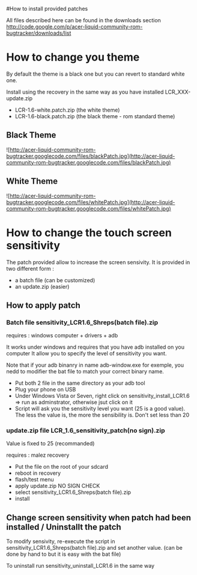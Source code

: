 #How to install provided patches

All files described here can be found in the downloads section http://code.google.com/p/acer-liquid-community-rom-bugtracker/downloads/list

# How to change you theme #

By default the theme is a black one but you can revert to standard white one.

Install using the recovery in the same way as you have installed LCR\_XXX-update.zip
  * LCR-1.6-white.patch.zip  (the white theme)
  * LCR-1.6-black.patch.zip  (the black theme - rom standard theme)

## Black Theme ##

![http://acer-liquid-community-rom-bugtracker.googlecode.com/files/blackPatch.jpg](http://acer-liquid-community-rom-bugtracker.googlecode.com/files/blackPatch.jpg)

## White Theme ##

![http://acer-liquid-community-rom-bugtracker.googlecode.com/files/whitePatch.jpg](http://acer-liquid-community-rom-bugtracker.googlecode.com/files/whitePatch.jpg)

# How to change the touch screen sensitivity #

The patch provided allow to increase the screen sensivity. It is provided in two different form :
  * a batch file (can be customized)
  * an update.zip (easier)

## How to apply patch ##

### Batch file sensitivity\_LCR1.6\_Shreps(batch file).zip ###


requires : windows computer + drivers + adb


It works under windows and requires that you have adb installed on you computer It allow you to specify the level of sensitivity you want.

Note that if your adb binanry in name adb-window.exe for exemple, you nedd to modifier the bat file to match your correct binary name.

  * Put both 2 file in the same directory as your adb tool
  * Plug your phone on USB
  * Under Windows Vista or Seven, right click on sensitivity\_install\_LCR1.6 => run as adminstrator, otherwise jsut click on it
  * Script will ask you the sensitivity level you want (25 is a good value). The less the value is, the more the sensibility is. Don't set less than 20


### update.zip file LCR\_1.6\_sensitivity\_patch(no sign).zip ###


Value is fixed to 25 (recommanded)

requires : malez recovery

  * Put the file on the root of your sdcard
  * reboot in recovery
  * flash/test menu
  * apply update.zip NO SIGN CHECK
  * select sensitivity\_LCR1.6\_Shreps(batch file).zip
  * install

## Change screen sensitivity when patch had been installed / Uninstallt the patch ##

To modify sensivity, re-execute the script in sensitivity\_LCR1.6\_Shreps(batch file).zip   and set another value. (can be done by hand to but it is easy with the bat file)

To uninstall run sensitivity\_uninstall\_LCR1.6 in the same way